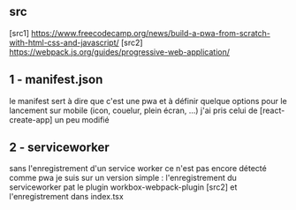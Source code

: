## src
[src1] https://www.freecodecamp.org/news/build-a-pwa-from-scratch-with-html-css-and-javascript/
[src2] https://webpack.js.org/guides/progressive-web-application/



## 1 - manifest.json 
le manifest sert à dire que c'est une pwa et à définir quelque options pour le lancement sur mobile (icon, couelur, plein écran, ...)
j'ai pris celui de [react-create-app] un peu modifié


## 2 - serviceworker
sans l'enregistrement d'un service worker ce n'est pas encore détecté comme pwa
je suis sur un version simple : l'enregistrement du serviceworker pat le plugin workbox-webpack-plugin [src2] et l'enregistrement dans index.tsx